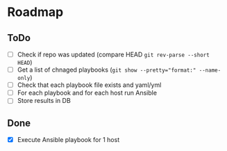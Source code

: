 # Roadmap

## ToDo
- [ ] Check if repo was updated (compare HEAD ``git rev-parse --short HEAD``)
- [ ] Get a list of chnaged playbooks (`git show --pretty="format:" --name-only`)
- [ ] Check that each playbook file exists and yaml/yml
- [ ] For each playbook and for each host run Ansible
- [ ] Store results in DB

## Done
- [x] Execute Ansible playbook for 1 host